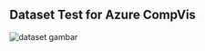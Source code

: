 ## Dataset Test for Azure CompVis
![dataset gambar](https://github.com/saddansyah/dataset-test/assets/73093118/fed2fa69-3b55-453b-8611-cab0eb226de3)
